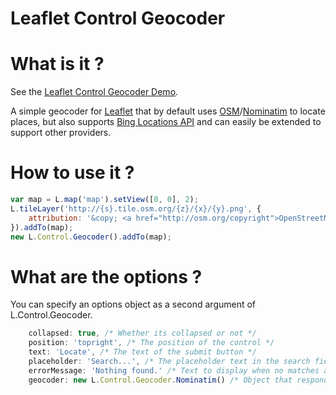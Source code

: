 Leaflet Control Geocoder
=============================

# What is it ?

See the [Leaflet Control Geocoder Demo](http://perliedman.github.com/leaflet-control-geocoder/).

A simple geocoder for [Leaflet](http://leafletjs.com/) that by default uses [OSM](http://www.openstreetmap.org/)/[Nominatim](http://wiki.openstreetmap.org/wiki/Nominatim) to locate places, but also supports [Bing Locations API](http://msdn.microsoft.com/en-us/library/ff701715.aspx) and can easily be extended to support other providers.

# How to use it ?
```javascript
var map = L.map('map').setView([0, 0], 2);
L.tileLayer('http://{s}.tile.osm.org/{z}/{x}/{y}.png', {
    attribution: '&copy; <a href="http://osm.org/copyright">OpenStreetMap</a> contributors'
}).addTo(map);
new L.Control.Geocoder().addTo(map);
```

# What are the options ?
You can specify an options object as a second argument of L.Control.Geocoder.
```javascript
    collapsed: true, /* Whether its collapsed or not */
    position: 'topright', /* The position of the control */
    text: 'Locate', /* The text of the submit button */
    placeholder: 'Search...', /* The placeholder text in the search field */
    errorMessage: 'Nothing found.' /* Text to display when no matches are found. */
    geocoder: new L.Control.Geocoder.Nominatim() /* Object that responds to the geocoding queries */
```